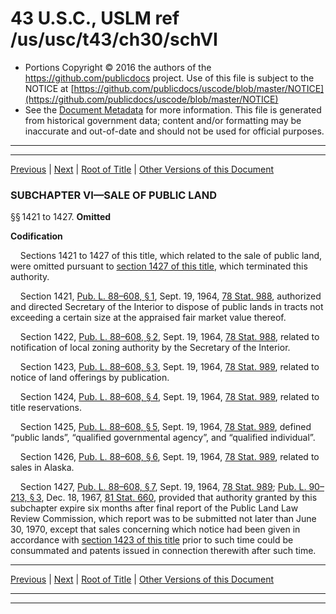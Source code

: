 ---
---

# 43 U.S.C., USLM ref /us/usc/t43/ch30/schVI

* Portions Copyright © 2016 the authors of the https://github.com/publicdocs project.
  Use of this file is subject to the NOTICE at [https://github.com/publicdocs/uscode/blob/master/NOTICE](https://github.com/publicdocs/uscode/blob/master/NOTICE)
* See the [Document Metadata](././../../../../..//README.md) for more information.
  This file is generated from historical government data; content and/or formatting may be inaccurate and out-of-date and should not be used for official purposes.

----------
----------

[Previous](./../../../../..//us/usc/t43/ch30/schV/m__us_usc_t43_ch30_schV.md) | [Next](./../../../../..//us/usc/t43/ch30/schVII/m__us_usc_t43_ch30_schVII.md) | [Root of Title](./../../../../../) | [Other Versions of this Document](https://publicdocs.github.io/go/links?ns=uslm&ref=%2Fus%2Fusc%2Ft43%2Fch30%2FschVI)

### SUBCHAPTER VI—SALE OF PUBLIC LAND

§§ 1421 to 1427. __Omitted__ 

 __Codification__ 

    Sections 1421 to 1427 of this title, which related to the sale of public land, were omitted pursuant to [section 1427 of this title][/us/usc/t43/s1427], which terminated this authority.

    Section 1421, [Pub. L. 88–608, § 1][/us/pl/88/608/s1], Sept. 19, 1964, [78 Stat. 988][/us/stat/78/988], authorized and directed Secretary of the Interior to dispose of public lands in tracts not exceeding a certain size at the appraised fair market value thereof.

    Section 1422, [Pub. L. 88–608, § 2][/us/pl/88/608/s2], Sept. 19, 1964, [78 Stat. 988][/us/stat/78/988], related to notification of local zoning authority by the Secretary of the Interior.

    Section 1423, [Pub. L. 88–608, § 3][/us/pl/88/608/s3], Sept. 19, 1964, [78 Stat. 989][/us/stat/78/989], related to notice of land offerings by publication.

    Section 1424, [Pub. L. 88–608, § 4][/us/pl/88/608/s4], Sept. 19, 1964, [78 Stat. 989][/us/stat/78/989], related to title reservations.

    Section 1425, [Pub. L. 88–608, § 5][/us/pl/88/608/s5], Sept. 19, 1964, [78 Stat. 989][/us/stat/78/989], defined “public lands”, “qualified governmental agency”, and “qualified individual”.

    Section 1426, [Pub. L. 88–608, § 6][/us/pl/88/608/s6], Sept. 19, 1964, [78 Stat. 989][/us/stat/78/989], related to sales in Alaska.

    Section 1427, [Pub. L. 88–608, § 7][/us/pl/88/608/s7], Sept. 19, 1964, [78 Stat. 989][/us/stat/78/989]; [Pub. L. 90–213, § 3][/us/pl/90/213/s3], Dec. 18, 1967, [81 Stat. 660][/us/stat/81/660], provided that authority granted by this subchapter expire six months after final report of the Public Land Law Review Commission, which report was to be submitted not later than June 30, 1970, except that sales concerning which notice had been given in accordance with [section 1423 of this title][/us/usc/t43/s1423] prior to such time could be consummated and patents issued in connection therewith after such time.

----------

[Previous](./../../../../..//us/usc/t43/ch30/schV/m__us_usc_t43_ch30_schV.md) | [Next](./../../../../..//us/usc/t43/ch30/schVII/m__us_usc_t43_ch30_schVII.md) | [Root of Title](./../../../../../) | [Other Versions of this Document](https://publicdocs.github.io/go/links?ns=uslm&ref=%2Fus%2Fusc%2Ft43%2Fch30%2FschVI)

----------
----------

[/us/usc/t43/s1427]: https://publicdocs.github.io/go/links?ns=uslm&ref=%2Fus%2Fusc%2Ft43%2Fs1427
[/us/pl/88/608/s1]: https://publicdocs.github.io/go/links?ns=uslm&ref=%2Fus%2Fpl%2F88%2F608%2Fs1
[/us/stat/78/988]: https://publicdocs.github.io/go/links?ns=uslm&ref=%2Fus%2Fstat%2F78%2F988
[/us/pl/88/608/s2]: https://publicdocs.github.io/go/links?ns=uslm&ref=%2Fus%2Fpl%2F88%2F608%2Fs2
[/us/stat/78/988]: https://publicdocs.github.io/go/links?ns=uslm&ref=%2Fus%2Fstat%2F78%2F988
[/us/pl/88/608/s3]: https://publicdocs.github.io/go/links?ns=uslm&ref=%2Fus%2Fpl%2F88%2F608%2Fs3
[/us/stat/78/989]: https://publicdocs.github.io/go/links?ns=uslm&ref=%2Fus%2Fstat%2F78%2F989
[/us/pl/88/608/s4]: https://publicdocs.github.io/go/links?ns=uslm&ref=%2Fus%2Fpl%2F88%2F608%2Fs4
[/us/stat/78/989]: https://publicdocs.github.io/go/links?ns=uslm&ref=%2Fus%2Fstat%2F78%2F989
[/us/pl/88/608/s5]: https://publicdocs.github.io/go/links?ns=uslm&ref=%2Fus%2Fpl%2F88%2F608%2Fs5
[/us/stat/78/989]: https://publicdocs.github.io/go/links?ns=uslm&ref=%2Fus%2Fstat%2F78%2F989
[/us/pl/88/608/s6]: https://publicdocs.github.io/go/links?ns=uslm&ref=%2Fus%2Fpl%2F88%2F608%2Fs6
[/us/stat/78/989]: https://publicdocs.github.io/go/links?ns=uslm&ref=%2Fus%2Fstat%2F78%2F989
[/us/pl/88/608/s7]: https://publicdocs.github.io/go/links?ns=uslm&ref=%2Fus%2Fpl%2F88%2F608%2Fs7
[/us/stat/78/989]: https://publicdocs.github.io/go/links?ns=uslm&ref=%2Fus%2Fstat%2F78%2F989
[/us/pl/90/213/s3]: https://publicdocs.github.io/go/links?ns=uslm&ref=%2Fus%2Fpl%2F90%2F213%2Fs3
[/us/stat/81/660]: https://publicdocs.github.io/go/links?ns=uslm&ref=%2Fus%2Fstat%2F81%2F660
[/us/usc/t43/s1423]: https://publicdocs.github.io/go/links?ns=uslm&ref=%2Fus%2Fusc%2Ft43%2Fs1423


